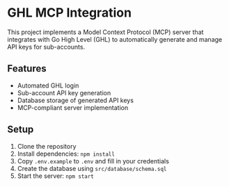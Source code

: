 # GHL MCP Integration

This project implements a Model Context Protocol (MCP) server that integrates with Go High Level (GHL) to automatically generate and manage API keys for sub-accounts.

## Features

- Automated GHL login
- Sub-account API key generation
- Database storage of generated API keys
- MCP-compliant server implementation

## Setup

1. Clone the repository
2. Install dependencies: `npm install`
3. Copy `.env.example` to `.env` and fill in your credentials
4. Create the database using `src/database/schema.sql`
5. Start the server: `npm start`